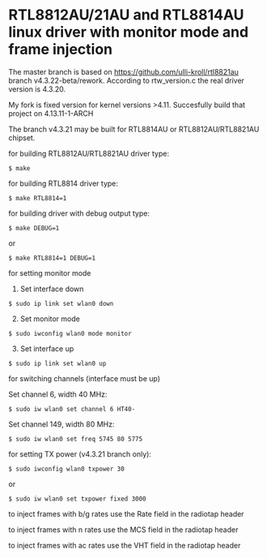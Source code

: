 # RTL8812AU/21AU and RTL8814AU linux driver with monitor mode and frame injection
The master branch is based on https://github.com/ulli-kroll/rtl8821au branch v4.3.22-beta/rework.
According to rtw_version.c the real driver version is 4.3.20.

My fork is fixed version for kernel versions >4.11. Succesfully build that project on 4.13.11-1-ARCH

The branch v4.3.21 may be built for RTL8814AU or RTL8812AU/RTL8821AU chipset. 

for building RTL8812AU/RTL8821AU driver type:

`$ make`


for building RTL8814 driver type:

`$ make RTL8814=1`


for building driver with debug output type:

`$ make DEBUG=1`

or

`$ make RTL8814=1 DEBUG=1`

for setting monitor mode

1. Set interface down

  `$ sudo ip link set wlan0 down`

2. Set monitor mode

  `$ sudo iwconfig wlan0 mode monitor`

3. Set interface up

  `$ sudo ip link set wlan0 up`

for switching channels (interface must be up)

Set channel 6, width 40 MHz:
```
$ sudo iw wlan0 set channel 6 HT40-
```

Set channel 149, width 80 MHz:
```
$ sudo iw wlan0 set freq 5745 80 5775
```

for setting TX power (v4.3.21 branch only):
```
$ sudo iwconfig wlan0 txpower 30
```
or
```
$ sudo iw wlan0 set txpower fixed 3000
```

to inject frames with b/g rates use the Rate field in the radiotap header

to inject frames with n rates use the MCS field in the radiotap header

to inject frames with ac rates use the VHT field in the radiotap header 

